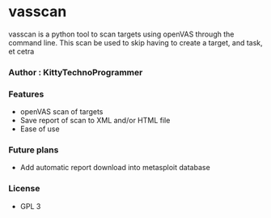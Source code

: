 # vasscan
vasscan is a python tool to scan targets using openVAS through the command line. This scan be used to skip having to create a target, and task, et cetra

### Author : KittyTechnoProgrammer 

### Features

- openVAS scan of targets
- Save report of scan to XML and/or HTML file
- Ease of use

### Future plans

- Add automatic report download into metasploit database

### License
- GPL 3
